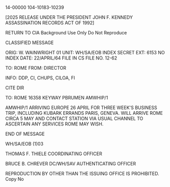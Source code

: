 14-00000
104-10183-10239

[2025 RELEASE UNDER THE PRESIDENT JOHN F. KENNEDY ASSASSINATION RECORDS ACT OF 1992]

RETURN TO CIA
Background Use Only
Do Not Reproduce

CLASSIFIED MESSAGE

ORIG: W. WAINWRIGHT 01
UNIT: WH/SA/EOB INDEX SECRET
EXT: 6153 NO INDEX
DATE: 22/APRIL/64 FILE IN CS FILE NO. 12-62

TO: ROME
FROM: DIRECTOR

INFO: DDP, CI, CHUPS, CILOA, FI

CITE DIR

TO: ROME 16358
KEYWAY PBRUMEN AMWHIP/1

AMWHIP/1 ARRIVING EUROPE 26 APRIL FOR THREE WEEK'S BUSINESS
TRIP, INCLUDING KUBARK ERRANDS PARIS, GENEVA. WILL ARRIVE ROME
CIRCA 5 MAY AND CONTACT STATION VIA USUAL CHANNEL TO ASCERTAIN
ANY SERVICES ROME MAY WISH.

END OF MESSAGE

WH/SA/EOB (1)03

THOMAS F. THIELE
COORDINATING OFFICER

BRUCE B. CHREVER
DC/WH/SAV
AUTHENTICATING OFFICER

REPRODUCTION BY OTHER THAN THE ISSUING OFFICE IS PROHIBITED. Copy No
